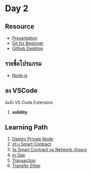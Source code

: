 # Day 2

## Resource 

- [Presentation](https://www.dropbox.com/s/a9sncplkaoss3rg/Day%202.pdf?dl=0)
- [Git for Beginner](https://www.dropbox.com/s/qkts9an2mnetj80/Git%20for%20Beginner.pdf?dl=0)
- [Github Desktop](https://desktop.github.com/)

## รายชื่อโปรแกรม

- [Node.js](http://nodejs.org)

## ลง VSCode 

ติดตั้ง VS Code Extension

1. **solidity**

## Learning Path

1. [Deploy Private Node](day2/deploy_private_node.md)
2. [สร้าง Smart Contract](https://github.com/teerasej/blockchain-beginner/blob/master/day2/create_smartcontract.md)
3. [รัน Smart Contract บน Network เป้าหมาย](https://github.com/teerasej/blockchain-beginner/blob/master/day2/deploy_smartcontract_with_network.md)
4. [ค่า Gas](https://github.com/teerasej/blockchain-beginner/blob/master/day2/gas.md)
5. [Transaction](https://github.com/teerasej/blockchain-beginner/blob/master/day2/transaction_block.md)
6. [Transfer Ether](https://github.com/teerasej/blockchain-beginner/blob/master/day2/transfer_eth.md)
